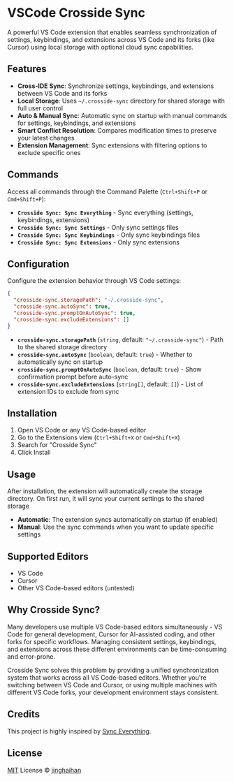 # VSCode Crosside Sync

A powerful VS Code extension that enables seamless synchronization of settings, keybindings, and extensions across VS Code and its forks (like Cursor) using local storage with optional cloud sync capabilities.

## Features

- **Cross-IDE Sync**: Synchronize settings, keybindings, and extensions between VS Code and its forks
- **Local Storage**: Uses `~/.crosside-sync` directory for shared storage with full user control
- **Auto & Manual Sync**: Automatic sync on startup with manual commands for settings, keybindings, and extensions
- **Smart Conflict Resolution**: Compares modification times to preserve your latest changes
- **Extension Management**: Sync extensions with filtering options to exclude specific ones

## Commands

Access all commands through the Command Palette (`Ctrl+Shift+P` or `Cmd+Shift+P`):

- **`Crosside Sync: Sync Everything`** - Sync everything (settings, keybindings, extensions)
- **`Crosside Sync: Sync Settings`** - Only sync settings files
- **`Crosside Sync: Sync Keybindings`** - Only sync keybindings files
- **`Crosside Sync: Sync Extensions`** - Only sync extensions

## Configuration

Configure the extension behavior through VS Code settings:

```json
{
  "crosside-sync.storagePath": "~/.crosside-sync",
  "crosside-sync.autoSync": true,
  "crosside-sync.promptOnAutoSync": true,
  "crosside-sync.excludeExtensions": []
}
```

- **`crosside-sync.storagePath`** (`string`, default: `"~/.crosside-sync"`) - Path to the shared storage directory
- **`crosside-sync.autoSync`** (`boolean`, default: `true`) - Whether to automatically sync on startup
- **`crosside-sync.promptOnAutoSync`** (`boolean`, default: `true`) - Show confirmation prompt before auto-sync
- **`crosside-sync.excludeExtensions`** (`string[]`, default: `[]`) - List of extension IDs to exclude from sync

## Installation

1. Open VS Code or any VS Code-based editor
2. Go to the Extensions view (`Ctrl+Shift+X` or `Cmd+Shift+X`)
3. Search for "Crosside Sync"
4. Click Install

## Usage

After installation, the extension will automatically create the storage directory. On first run, it will sync your current settings to the shared storage

- **Automatic**: The extension syncs automatically on startup (if enabled)
- **Manual**: Use the sync commands when you want to update specific settings

## Supported Editors

- VS Code
- Cursor
- Other VS Code-based editors (untested)

## Why Crosside Sync?

Many developers use multiple VS Code-based editors simultaneously - VS Code for general development, Cursor for AI-assisted coding, and other forks for specific workflows. Managing consistent settings, keybindings, and extensions across these different environments can be time-consuming and error-prone.

Crosside Sync solves this problem by providing a unified synchronization system that works across all VS Code-based editors. Whether you're switching between VS Code and Cursor, or using multiple machines with different VS Code forks, your development environment stays consistent.

## Credits

This project is highly inspired by [Sync Everything](https://github.com/0x3at/synceverything).

## License

[MIT](./LICENSE) License © [jinghaihan](https://github.com/jinghaihan)
